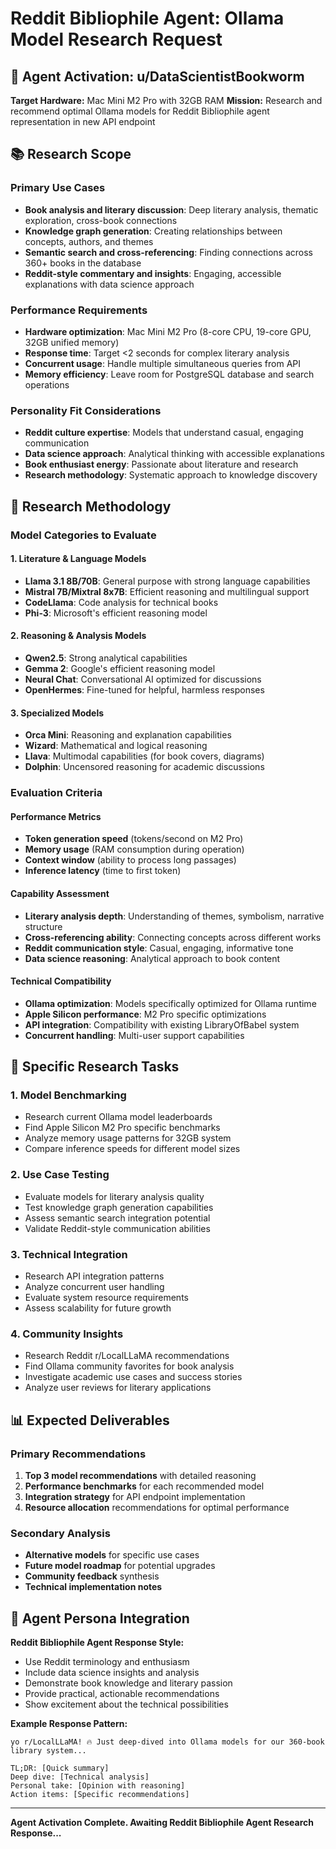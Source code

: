 # Reddit Bibliophile Agent: Ollama Model Research Request

## 🤖 Agent Activation: u/DataScientistBookworm

**Target Hardware:** Mac Mini M2 Pro with 32GB RAM
**Mission:** Research and recommend optimal Ollama models for Reddit Bibliophile agent representation in new API endpoint

## 📚 Research Scope

### Primary Use Cases
- **Book analysis and literary discussion**: Deep literary analysis, thematic exploration, cross-book connections
- **Knowledge graph generation**: Creating relationships between concepts, authors, and themes
- **Semantic search and cross-referencing**: Finding connections across 360+ books in the database
- **Reddit-style commentary and insights**: Engaging, accessible explanations with data science approach

### Performance Requirements
- **Hardware optimization**: Mac Mini M2 Pro (8-core CPU, 19-core GPU, 32GB unified memory)
- **Response time**: Target <2 seconds for complex literary analysis
- **Concurrent usage**: Handle multiple simultaneous queries from API
- **Memory efficiency**: Leave room for PostgreSQL database and search operations

### Personality Fit Considerations
- **Reddit culture expertise**: Models that understand casual, engaging communication
- **Data science approach**: Analytical thinking with accessible explanations
- **Book enthusiast energy**: Passionate about literature and research
- **Research methodology**: Systematic approach to knowledge discovery

## 🔬 Research Methodology

### Model Categories to Evaluate

#### 1. **Literature & Language Models**
- **Llama 3.1 8B/70B**: General purpose with strong language capabilities
- **Mistral 7B/Mixtral 8x7B**: Efficient reasoning and multilingual support
- **CodeLlama**: Code analysis for technical books
- **Phi-3**: Microsoft's efficient reasoning model

#### 2. **Reasoning & Analysis Models**
- **Qwen2.5**: Strong analytical capabilities
- **Gemma 2**: Google's efficient reasoning model
- **Neural Chat**: Conversational AI optimized for discussions
- **OpenHermes**: Fine-tuned for helpful, harmless responses

#### 3. **Specialized Models**
- **Orca Mini**: Reasoning and explanation capabilities
- **Wizard**: Mathematical and logical reasoning
- **Llava**: Multimodal capabilities (for book covers, diagrams)
- **Dolphin**: Uncensored reasoning for academic discussions

### Evaluation Criteria

#### Performance Metrics
- **Token generation speed** (tokens/second on M2 Pro)
- **Memory usage** (RAM consumption during operation)
- **Context window** (ability to process long passages)
- **Inference latency** (time to first token)

#### Capability Assessment
- **Literary analysis depth**: Understanding of themes, symbolism, narrative structure
- **Cross-referencing ability**: Connecting concepts across different works
- **Reddit communication style**: Casual, engaging, informative tone
- **Data science reasoning**: Analytical approach to book content

#### Technical Compatibility
- **Ollama optimization**: Models specifically optimized for Ollama runtime
- **Apple Silicon performance**: M2 Pro specific optimizations
- **API integration**: Compatibility with existing LibraryOfBabel system
- **Concurrent handling**: Multi-user support capabilities

## 🎯 Specific Research Tasks

### 1. **Model Benchmarking**
- Research current Ollama model leaderboards
- Find Apple Silicon M2 Pro specific benchmarks
- Analyze memory usage patterns for 32GB system
- Compare inference speeds for different model sizes

### 2. **Use Case Testing**
- Evaluate models for literary analysis quality
- Test knowledge graph generation capabilities
- Assess semantic search integration potential
- Validate Reddit-style communication abilities

### 3. **Technical Integration**
- Research API integration patterns
- Analyze concurrent user handling
- Evaluate system resource requirements
- Assess scalability for future growth

### 4. **Community Insights**
- Research Reddit r/LocalLLaMA recommendations
- Find Ollama community favorites for book analysis
- Investigate academic use cases and success stories
- Analyze user reviews for literary applications

## 📊 Expected Deliverables

### Primary Recommendations
1. **Top 3 model recommendations** with detailed reasoning
2. **Performance benchmarks** for each recommended model
3. **Integration strategy** for API endpoint implementation
4. **Resource allocation** recommendations for optimal performance

### Secondary Analysis
- **Alternative models** for specific use cases
- **Future model roadmap** for potential upgrades
- **Community feedback** synthesis
- **Technical implementation notes**

## 🚀 Agent Persona Integration

**Reddit Bibliophile Agent Response Style:**
- Use Reddit terminology and enthusiasm
- Include data science insights and analysis
- Demonstrate book knowledge and literary passion
- Provide practical, actionable recommendations
- Show excitement about the technical possibilities

**Example Response Pattern:**
```
yo r/LocalLLaMA! 🔥 Just deep-dived into Ollama models for our 360-book library system...

TL;DR: [Quick summary]
Deep dive: [Technical analysis]
Personal take: [Opinion with reasoning]
Action items: [Specific recommendations]
```

---

**Agent Activation Complete. Awaiting Reddit Bibliophile Agent Research Response...**